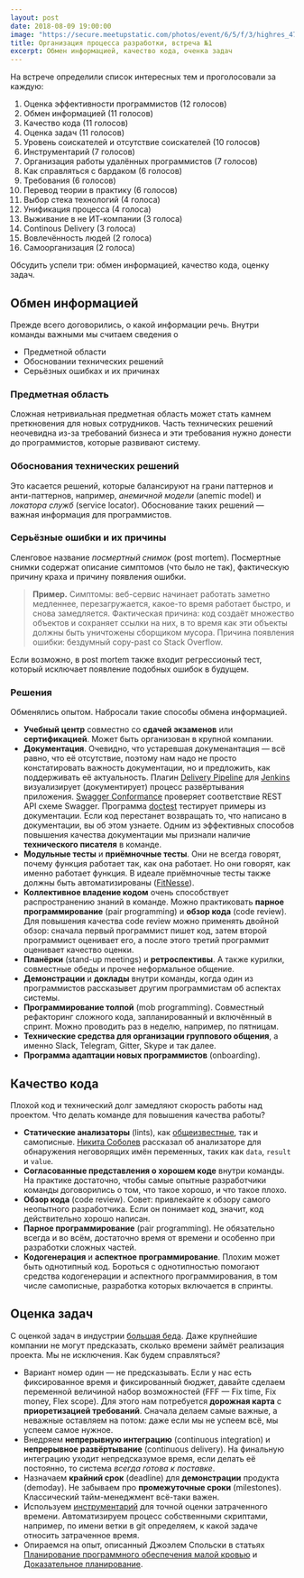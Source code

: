 ```yaml
---
layout: post
date: 2018-08-09 19:00:00
image: "https://secure.meetupstatic.com/photos/event/6/5/f/3/highres_473246099.jpeg"
title: Организация процесса разработки, встреча №1
excerpt: Обмен информацией, качество кода, оченка задач
---
```


На встрече определили список интересных тем и проголосовали за каждую:

1. Оценка эффективности программистов (12 голосов)
1. Обмен информацией (11 голосов)
1. Качество кода (11 голосов)
1. Оценка задач (11 голосов)
1. Уровень соискателей и отсутствие соискателей (10 голосов)
1. Инструментарий (7 голосов)
1. Организация работы удалённых программистов (7 голосов)
1. Как справляться с бардаком (6 голосов)
1. Требования (6 голосов)
1. Перевод теории в практику (6 голосов)
1. Выбор стека технологий (4 голоса)
1. Унификация процесса (4 голоса)
1. Выживание в не ИТ-компании (3 голоса)
1. Continous Delivery (3 голоса)
1. Вовлечённость людей (2 голоса)
1. Самоорганизация (2 голоса)

Обсудить успели три: обмен информацией, качество кода, оценку задач.

## Обмен информацией

Прежде всего договорились, о какой информации речь. Внутри команды важными мы считаем сведения о

* Предметной области
* Обосновании технических решений
* Серьёзных ошибках и их причинах

### Предметная область

Сложная нетривиальная предметная область может стать камнем преткновения для новых сотрудников. Часть технических решений неочевидна из-за
требований бизнеса и эти требования нужно донести до программистов, которые развивают систему.

### Обоснования технических решений

Это касается решений, которые балансируют на грани паттернов и анти-паттернов, например, *анемичной модели* (anemic model) и *локатора служб* (service locator).
Обоснование таких решений&nbsp;&mdash; важная информация для программистов.

### Серьёзные ошибки и их причины

Сленговое название *посмертный снимок* (post mortem). Посмертные снимки содержат описание симптомов (что было не так), фактическую причину краха и причину появления ошибки.

> **Пример.** Симптомы: веб-сервис начинает работать заметно медленнее, перезагружается, какое-то время работает быстро, и снова замедляется.
Фактическая причина: код создаёт множество объектов и сохраняет ссылки на них, в то время как эти объекты должны быть уничтожены сборщиком мусора.
Причина появления ошибки: бездумный copy-past со Stack Overflow.

Если возможно, в post mortem также входит регрессионый тест, который исключает появление подобных ошибок в будущем. 

### Решения

Обменялись опытом. Набросали такие способы обмена информацией.

* **Учебный центр** совместно со **сдачей экзаменов** или **сертификацией**. Может быть организован в крупной компании.
* **Документация**. Очевидно, что устаревшая докуменантация&nbsp;&mdash; всё равно, что её отсутствие, поэтому нам надо не просто
  констатировать важность документации, но и предложить, как поддерживать её актуальность. Плагин [Delivery Pipeline](https://wiki.jenkins.io/display/JENKINS/Delivery+Pipeline+Plugin)
  для [Jenkins](https://wiki.jenkins.io/display/JENKINS/Home) визуализирует (документирует) процесс развёртывания приложения. [Swagger Conformance](https://github.com/olipratt/swagger-conformance)
  проверяет соответствие REST API схеме Swagger. Программа [doctest](https://docs.python.org/2/library/doctest.html) тестирует примеры из документации.
  Если код перестанет возвращать то, что написано в документации, вы об этом узнаете. Одним из эффективных способов повышения качества документации мы
  признали наличие **технического писателя** в команде.
* **Модульные тесты** и **приёмночные тесты**. Они не всегда говорят, почему функция работает так, как она работает. Но они говорят, как именно работает функция.
  В идеале приёмночные тесты также должны быть автоматизированы ([FitNesse](http://fitnesse.org/)).
* **Коллективное владение кодом** очень способствует распространению знаний в команде. Можно практиковать **парное программирование** (pair programming)
  и **обзор кода** (code review). Для повышения качества code review можно применять двойной обзор: сначала первый программист пишет код, затем второй программист
  оценивает его, а после этого третий программит оценивает качество оценки.
* **Планёрки** (stand-up meetings) и **ретроспективы**. А также курилки, совместные обеды и прочее неформальное общение.
* **Демонстрации** и **доклады** внутри команды, когда один из программистов рассказывет другим программистам об аспектах системы.
* **Программирование толпой** (mob programming). Совместный рефакторинг сложного кода, запланированный и включённый в спринт. Можно проводить раз в неделю, например, по пятницам.
* **Технические средства для организации группового общения**, а именно Slack, Telegram, Gitter, Skype и так далее.
* **Программа адаптации новых программистов** (onboarding).

## Качество кода

Плохой код и технический долг замедляют скорость работы над проектом. Что делать команде для повышения качества работы?

* **Статические анализаторы** (lints), как [общеизвестные](https://www.viva64.com/ru/pvs-studio/), так и самописные. [Никита Соболев](https://wemake.services/) рассказал об
  анализаторе для обнаружения неговорящих имён переменных, таких как `data`, `result` и `value`.
* **Согласованные представления о хорошем коде** внутри команды. На практике достаточно, чтобы самые опытные разработчики команды договорились о том, что такое хорошо, и что такое плохо.
* **Обзор кода** (code review). Совет: привлекайте к обзору самого неопытного разработчика. Если он понимает код, значит, код действительно хорошо написан.
* **Парное программирование** (pair programming). Не обязательно всегда и во всём, достаточно время от времени и особенно при разработки сложных частей.
* **Кодогенерация** и **аспектное программирование**. Плохим может быть однотипный код. Бороться с однотипностью помогают средства кодогенерации и аспектного программирования,
  в том числе самописные, разработка которых включается в спринты.

## Оценка задач

С оценкой задач в индустрии [большая беда](http://blog.mavenlink.com/21-shocking-project-management-statistics-that-explain-why-projects-continue-to-fail). Даже крупнейшие компании
не могут предсказать, сколько времени займёт реализация проекта. Мы не исключения. Как будем справляться?

* Вариант номер один&nbsp;&mdash; не предсказывать. Если у нас есть фиксированное время и фиксированный бюджет, давайте сделаем переменной величиной набор возможностей
  (FFF&nbsp;&mdash; Fix time, Fix money, Flex scope). Для этого нам потребуется **дорожная карта** с **приоретизацией требований**. Сначала делаем самые важные, а неважные
  оставляем на потом: даже если мы не успеем всё, мы успеем самое нужное.
* Внедряем **непрерывную интеграцию** (continuous integration) и **непрерывное развёртывание** (continuous delivery). На финальную интеграцию уходит непредсказумое время, если
  делать её постоянно, то система *всегда готова к поставке*.
* Назначаем **крайний срок** (deadline) для **демонстрации** продукта (demoday). Не забываем про **промежуточные сроки** (milestones). Классический тайм-менеджмент всё-таки важен.
* Используем [инструментарий](https://wakatime.com/) для точной оценки затраченного времени. Автоматизируем процесс собственными скриптами, например, по имени ветки в git
  определяем, к какой задаче относить затраченное время.
* Опираемся на опыт, описанный Джоэлем Спольски в статьях [Планирование программного обеспечения малой кровью](http://russian.joelonsoftware.com/Articles/PainlessSoftwareSchedules.html)
  и [Доказательное планирование](https://habr.com/post/186410/).


